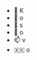 - 👋 K
- 👀 o
- 🌱 s
- 💞️ o
- 📫 v
- 🇽🇰 o
<!---
General-Tauntaun/General-Tauntaun is a ✨ special ✨ repository because its `README.md` (this file) appears on your GitHub profile.
You can click the Preview link to take a look at your changes.
--->
